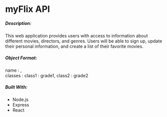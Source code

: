 # myFlix API

##### Description:
This web application provides users with access to information about 
different movies, directors, and genres. Users will be able to sign up, 
update their personal information, and create a list of their favorite movies.

##### Object Format:
name : , <br>
classes : 
    class1 : grade1,
    class2 : grade2

##### Built With:
- Node.js
- Express
- React 